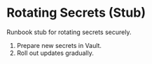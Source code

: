 # Rotating Secrets (Stub)

Runbook stub for rotating secrets securely.

1. Prepare new secrets in Vault.
2. Roll out updates gradually.

